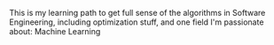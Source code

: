 This is my learning path to get full sense of the algorithms in Software Engineering, including optimization stuff, and one field I'm passionate about: Machine Learning
